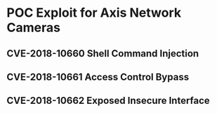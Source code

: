 # POC Exploit for Axis Network Cameras

## CVE-2018-10660      Shell Command Injection
## CVE-2018-10661      Access Control Bypass
## CVE-2018-10662      Exposed Insecure Interface

